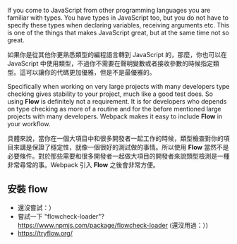 ﻿If you come to JavaScript from other programming languages you are familiar with types. You have types in JavaScript too, but you do not have to specify these types when declaring variables, receiving arguments etc. This is one of the things that makes JavaScript great, but at the same time not so great.

如果你是從其他你更熟悉類型的編程語言轉到 JavaScript 的，那麼，你也可以在 JavaScript 中使用類型，不過你不需要在聲明變數或者接收參數的時候指定類型。這可以讓你的代碼更加優雅，但是不是最優雅的。

Specifically when working on very large projects with many developers type checking gives stability to your project, much like a good test does. So using **Flow** is definitely not a requirement. It is for developers who depends on type checking as more of a routine and for the before mentioned large projects with many developers. Webpack makes it easy to include **Flow** in your workflow.

具體來說，當你在一個大項目中和很多開發者一起工作的時候，類型檢查對你的項目來講是保證了穩定性，就像一個很好的測試做的事情。所以使用 **Flow** 當然不是必要條件。對於那些需要和很多開發者一起做大項目的開發者來說類型檢測是一種非常尋常的事。Webpack 引入 **Flow** 之後會非常方便。

## 安裝 flow

- 還沒嘗試：）
- 嘗試一下 "flowcheck-loader"? https://www.npmjs.com/package/flowcheck-loader (還沒用過：）)
- https://tryflow.org/